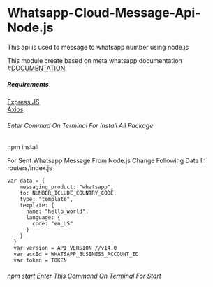 # Whatsapp-Cloud-Message-Api-Node.js
This api is used to message to whatsapp number using node.js

This module create based on meta whatsapp documentation
<br>
#[DOCUMENTATION](https://developers.facebook.com/docs/whatsapp/cloud-api/get-started)

<h5>Requirements</h5>

[Express JS](https://expressjs.com/)
<br>
[Axios](https://www.npmjs.com/package/axios)

<h6>Enter Commad On Terminal For Install All Package</h6>
npm install 

For Sent Whatsapp Message From Node.js Change Following Data In routers/index.js
``` 
var data = {
    messaging_product: "whatsapp",
    to: NUMBER_ICLUDE_COUNTRY_CODE,
    type: "template",
    template: {
      name: "hello_world",
      language: {
        code: "en_US"
      }
    }
  }
  var version = API_VERSION //v14.0
  var accId = WHATSAPP_BUSINESS_ACCOUNT_ID
  var token = TOKEN
   ``` 
  
  <h6>npm start Enter This Command On Terminal For Start</h6>
